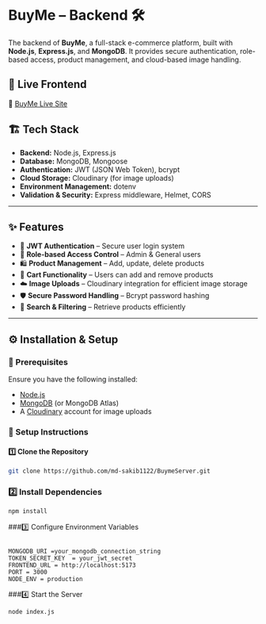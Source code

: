 # BuyMe – Backend 🛠️

The backend of **BuyMe**, a full-stack e-commerce platform, built with **Node.js**, **Express.js**, and **MongoDB**. It provides secure authentication, role-based access, product management, and cloud-based image handling.

## 🚀 Live Frontend

🔗 [BuyMe Live Site](https://buyme-client-dg4x.vercel.app/)

## 🏗️ Tech Stack

- **Backend:** Node.js, Express.js
- **Database:** MongoDB, Mongoose
- **Authentication:** JWT (JSON Web Token), bcrypt
- **Cloud Storage:** Cloudinary (for image uploads)
- **Environment Management:** dotenv
- **Validation & Security:** Express middleware, Helmet, CORS

---

## ✨ Features

- 🔐 **JWT Authentication** – Secure user login system
- 👤 **Role-based Access Control** – Admin & General users
- 🛍️ **Product Management** – Add, update, delete products
- 🛒 **Cart Functionality** – Users can add and remove products
- ☁️ **Image Uploads** – Cloudinary integration for efficient image storage
- 🛡️ **Secure Password Handling** – Bcrypt password hashing
- 🔎 **Search & Filtering** – Retrieve products efficiently

---

## ⚙️ Installation & Setup

### 📌 Prerequisites

Ensure you have the following installed:

- [Node.js](https://nodejs.org/)
- [MongoDB](https://www.mongodb.com/) (or MongoDB Atlas)
- A [Cloudinary](https://cloudinary.com/) account for image uploads

### 🔧 Setup Instructions

#### 1️⃣ Clone the Repository
```bash
git clone https://github.com/md-sakib1122/BuymeServer.git
```

### 2️⃣ Install Dependencies
```bash
npm install
```

###3️⃣ Configure Environment Variables
```Create a .env file inside the backend/ directory and add:

MONGODB_URI =your_mongodb_connection_string
TOKEN_SECRET_KEY  = your_jwt_secret
FRONTEND_URL = http://localhost:5173
PORT = 3000
NODE_ENV = production
```

###4️⃣ Start the Server
```bash
node index.js



